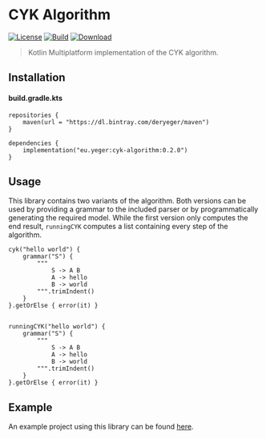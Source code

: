 # CYK Algorithm

<p align="left">
    <a href="https://opensource.org/licenses/MIT"><img alt="License" src="https://img.shields.io/github/license/deryeger/cyk-algorithm?style=for-the-badge"></a>
    <a href="https://travis-ci.com/deryeger/cyk-algorithm"><img alt="Build" src="https://img.shields.io/travis/com/deryeger/cyk-algorithm?style=for-the-badge"></a>
    <a href="https://bintray.com/deryeger/maven/cyk-algorithm"><img alt="Download" src="https://img.shields.io/bintray/dt/deryeger/maven/cyk-algorithm?style=for-the-badge"></a>
</p>

> Kotlin Multiplatform implementation of the CYK algorithm.

## Installation

#### build.gradle.kts

```
repositories {
    maven(url = "https://dl.bintray.com/deryeger/maven")
}

dependencies {
    implementation("eu.yeger:cyk-algorithm:0.2.0")
}
```

## Usage

This library contains two variants of the algorithm.
Both versions can be used by providing a grammar to the included parser or by programmatically generating the required model.
While the first version only computes the end result, `runningCYK` computes a list containing every step of the algorithm.

```
cyk("hello world") {
    grammar("S") {
        """
            S -> A B
            A -> hello
            B -> world
        """.trimIndent()
    }
}.getOrElse { error(it) }


runningCYK("hello world") {
    grammar("S") {
        """
            S -> A B
            A -> hello
            B -> world
        """.trimIndent()
    }
}.getOrElse { error(it) }
```


## Example

An example project using this library can be found [here](https://github.com/DerYeger/cyk-visualizer).
